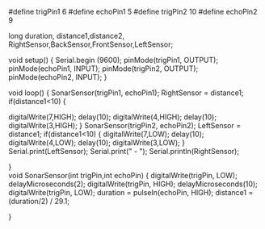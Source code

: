 #define trigPin1 6 
#define echoPin1 5 
#define trigPin2 10 
#define echoPin2 9 
 
 
long duration, distance1,distance2, RightSensor,BackSensor,FrontSensor,LeftSensor; 
 
 void setup() 
{ 
Serial.begin 	(9600); pinMode(trigPin1, OUTPUT); pinMode(echoPin1, INPUT); pinMode(trigPin2, OUTPUT); pinMode(echoPin2, INPUT); 
} 
 
 void loop() { 
SonarSensor(trigPin1, echoPin1); RightSensor = distance1; if(distance1<10) 
{ 
 
digitalWrite(7,HIGH); 
delay(10); digitalWrite(4,HIGH); delay(10); digitalWrite(3,HIGH); 
} 
SonarSensor(trigPin2, echoPin2); LeftSensor = distance1; if(distance1<10) 
{ 
digitalWrite(7,LOW); 
delay(10); digitalWrite(4,LOW); delay(10); digitalWrite(3,LOW); 
} 
Serial.print(LeftSensor); 
Serial.print(" - "); 
Serial.println(RightSensor); 
 
}  
 void SonarSensor(int trigPin,int echoPin) 
{ 
digitalWrite(trigPin, LOW); delayMicroseconds(2); digitalWrite(trigPin, HIGH); delayMicroseconds(10); digitalWrite(trigPin, LOW); duration = pulseIn(echoPin, HIGH); distance1 = (duration/2) / 29.1; 
  
}
